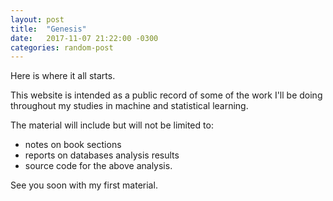 ```yaml
---
layout: post
title:  "Genesis"
date:   2017-11-07 21:22:00 -0300
categories: random-post
---
```

Here is where it all starts.

This website is intended as a public record of some of the work I'll be doing throughout my studies in machine and statistical learning.

The material will include but will not be limited to:

- notes on book sections
- reports on databases analysis results
- source code for the above analysis.

See you soon with my first material.
